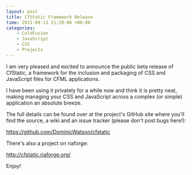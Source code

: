 ```yaml
---
layout: post
title: CfStatic Framework Release
time: 2011-09-13 21:29:00 +00:00
categories:
    - ColdFusion
    - JavaScript
    - CSS
    - Projects
---
```

 
I am very pleased and excited to announce the public beta release of CfStatic, a framework for the inclusion and packaging of CSS and JavaScript files for CFML applications.<!--more-->

I have been using it privately for a while now and think it is pretty neat, making managing your CSS and JavaScript across a complex (or simple) application an absolute breeze.

The full details can be found over at the project's GitHub site where you'll find the source, a wiki and an issue tracker (please don't post bugs here!):

<https://github.com/DominicWatson/cfstatic>


There's also a project on riaforge:

<http://cfstatic.riaforge.org/>

Enjoy!

